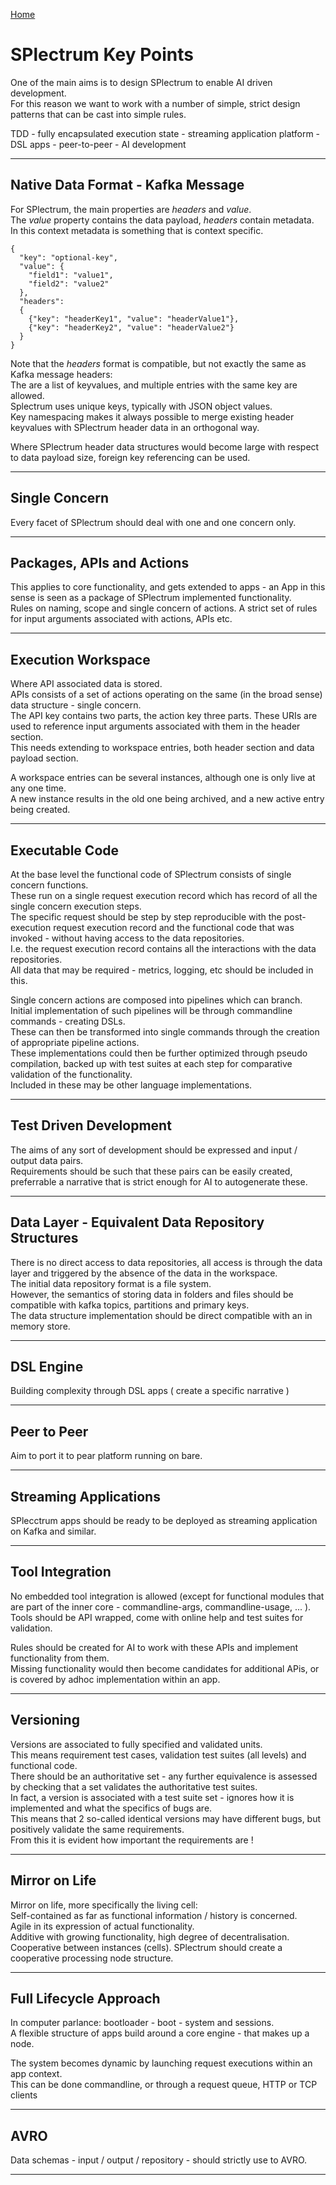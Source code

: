 [Home](./README.md)
# SPlectrum Key Points

One of the main aims is to design SPlectrum to enable AI driven development.  
For this reason we want to work with a number of simple, strict design patterns that can be cast into simple rules. 

TDD - fully encapsulated execution state - streaming application platform - DSL apps - peer-to-peer - AI development

---

## Native Data Format - Kafka Message

For SPlectrum, the main properties are _headers_ and _value_.  
The _value_ property contains the data payload, _headers_ contain metadata.  
In this context metadata is something that is context specific.

```
{
  "key": "optional-key",
  "value": {
    "field1": "value1",
    "field2": "value2"
  },
  "headers": 
  {
    {"key": "headerKey1", "value": "headerValue1"},
    {"key": "headerKey2", "value": "headerValue2"}
  }
}
```
Note that the _headers_ format is compatible, but not exactly the same as Kafka message headers:  
The are a list of keyvalues, and multiple entries with the same key are allowed.  
Splectrum uses unique keys, typically with JSON object values.  
Key namespacing makes it always possible to merge existing header keyvalues with SPlectrum header data in an orthogonal way.

Where SPlectrum header data structures would become large with respect to data payload size, foreign key referencing can be used.

---

## Single Concern

Every facet of SPlectrum should deal with one and one concern only.

---

## Packages, APIs and Actions

This applies to core functionality, and gets extended to apps - an App in this sense is seen as a package of SPlectrum implemented functionality.  
Rules on naming, scope and single concern of actions.
A strict set of rules for input arguments associated with actions, APIs etc.

---

## Execution Workspace

Where API associated data is stored.  
APIs consists of a set of actions operating on the same (in the broad sense) data structure - single concern.  
The API key contains two parts, the action key three parts. These URIs are used to reference input arguments associated with them in the header section.  
This needs extending to workspace entries, both header section and data payload section.

A workspace entries can be several instances, although one is only live at any one time.  
A new instance results in the old one being archived, and a new active entry being created.


---

## Executable Code

At the base level the functional code of SPlectrum consists of single concern functions.  
These run on a single request execution record which has record of all the single concern execution steps.  
The specific request should be step by step reproducible with the post-execution request execution record 
and the functional code that was invoked - without having access to the data repositories.  
I.e. the request execution record contains all the interactions with the data repositories.  
All data that may be required - metrics, logging, etc should be included in this.

Single concern actions are composed into pipelines which can branch.  
Initial implementation of such pipelines will be through commandline commands - creating DSLs.  
These can then be transformed into single commands through the creation of appropriate pipeline actions.  
These implementations could then be further optimized through pseudo compilation, 
backed up with test suites at each step for comparative validation of the functionality.  
Included in these may be other language implementations.

---

## Test Driven Development

The aims of any sort of development should be expressed and input / output data pairs.  
Requirements should be such that these pairs can be easily created, preferrable a narrative that is strict enough for AI to autogenerate these.

---

## Data Layer - Equivalent Data Repository Structures

There is no direct access to data repositories, all access is through the data layer and triggered by the absence of the data in the workspace.  
The initial data repository format is a file system.  
However, the semantics of storing data in folders and files should be compatible with kafka topics, partitions and primary keys.  
The data structure implementation should be direct compatible with an in memory store.  

---

## DSL Engine

Building complexity through DSL apps ( create a specific narrative )

---

## Peer to Peer

Aim to port it to pear platform running on bare.

---

## Streaming Applications

SPlecctrum apps should be ready to be deployed as streaming application on Kafka and similar.

---

## Tool Integration

No embedded tool integration is allowed (except for functional modules that are part of the inner core - commandline-args, commandline-usage, ... ).  
Tools should be API wrapped, come with online help and test suites for validation.

Rules should be created for AI to work with these APIs and implement functionality from them.  
Missing functionality would then become candidates for additional APis, or is covered by adhoc implementation within an app.

---

## Versioning

Versions are associated to fully specified and validated units.  
This means requirement test cases, validation test suites (all levels) and functional code.  
There should be an authoritative set - any further equivalence is assessed by checking that a set validates the authoritative test suites.  
In fact, a version is associated with a test suite set - ignores how it is implemented and what the specifics of bugs are.  
This means that 2 so-called identical versions may have different bugs, but positively validate the same requirements.  
From this it is evident how important the requirements are !

---

## Mirror on Life

Mirror on life, more specifically the living cell:  
Self-contained as far as functional information / history is concerned.  
Agile in its expression of actual functionality.  
Additive with growing functionality, high degree of decentralisation.  
Cooperative between instances (cells). SPlectrum should create a cooperative processing node structure.

---

## Full Lifecycle Approach

In computer parlance: bootloader - boot - system and sessions.  
A flexible structure of apps build around a core engine - that makes up a node.

The system becomes dynamic by launching request executions within an app context.  
This can be done commandline, or through a request queue, HTTP or TCP clients

---

## AVRO

Data schemas - input / output / repository - should strictly use to AVRO.

---
